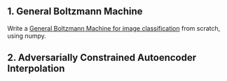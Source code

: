 ## 1. General Boltzmann Machine
Write a [General Boltzmann Machine for image classification](https://github.com/zhaoheng001/Generative-Network-Interpolation/blob/master/GBM.ipynb) from scratch, using numpy.
## 2. Adversarially Constrained Autoencoder Interpolation

